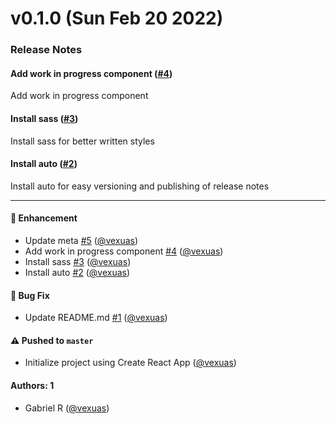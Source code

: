 # v0.1.0 (Sun Feb 20 2022)

### Release Notes

#### Add work in progress component ([#4](https://github.com/vexuas/nessie-web/pull/4))

Add work in progress component

#### Install sass ([#3](https://github.com/vexuas/nessie-web/pull/3))

Install sass for better written styles

#### Install auto ([#2](https://github.com/vexuas/nessie-web/pull/2))

Install auto for easy versioning and publishing of release notes

---

#### 🚀 Enhancement

- Update meta [#5](https://github.com/vexuas/nessie-web/pull/5) ([@vexuas](https://github.com/vexuas))
- Add work in progress component [#4](https://github.com/vexuas/nessie-web/pull/4) ([@vexuas](https://github.com/vexuas))
- Install sass [#3](https://github.com/vexuas/nessie-web/pull/3) ([@vexuas](https://github.com/vexuas))
- Install auto [#2](https://github.com/vexuas/nessie-web/pull/2) ([@vexuas](https://github.com/vexuas))

#### 🐛 Bug Fix

- Update README.md [#1](https://github.com/vexuas/nessie-web/pull/1) ([@vexuas](https://github.com/vexuas))

#### ⚠️ Pushed to `master`

- Initialize project using Create React App ([@vexuas](https://github.com/vexuas))

#### Authors: 1

- Gabriel R ([@vexuas](https://github.com/vexuas))
